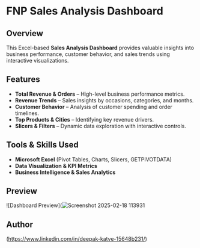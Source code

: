 # FNP Sales Analysis Dashboard  

## Overview  
This Excel-based **Sales Analysis Dashboard** provides valuable insights into business performance, customer behavior, and sales trends using interactive visualizations.  

## Features  
- **Total Revenue & Orders** – High-level business performance metrics.  
- **Revenue Trends** – Sales insights by occasions, categories, and months.  
- **Customer Behavior** – Analysis of customer spending and order timelines.  
- **Top Products & Cities** – Identifying key revenue drivers.  
- **Slicers & Filters** – Dynamic data exploration with interactive controls.  

## Tools & Skills Used  
- **Microsoft Excel** (Pivot Tables, Charts, Slicers, GETPIVOTDATA)  
- **Data Visualization & KPI Metrics**  
- **Business Intelligence & Sales Analytics**   

## Preview  
![Dashboard Preview](![Screenshot 2025-02-18 113931](https://github.com/user-attachments/assets/40566edc-92ec-47eb-92a8-69f8cb049230) 

## Author  
(https://www.linkedin.com/in/deepak-katve-15648b231/) 
